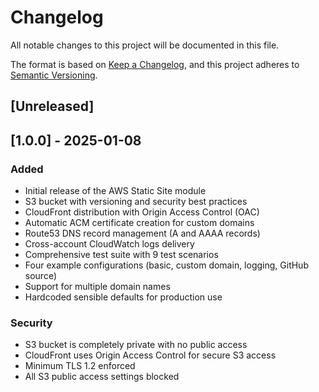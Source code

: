 # Changelog

All notable changes to this project will be documented in this file.

The format is based on [Keep a Changelog](https://keepachangelog.com/en/1.0.0/),
and this project adheres to [Semantic Versioning](https://semver.org/spec/v2.0.0.html).

## [Unreleased]

## [1.0.0] - 2025-01-08

### Added
- Initial release of the AWS Static Site module
- S3 bucket with versioning and security best practices
- CloudFront distribution with Origin Access Control (OAC)
- Automatic ACM certificate creation for custom domains
- Route53 DNS record management (A and AAAA records)
- Cross-account CloudWatch logs delivery
- Comprehensive test suite with 9 test scenarios
- Four example configurations (basic, custom domain, logging, GitHub source)
- Support for multiple domain names
- Hardcoded sensible defaults for production use

### Security
- S3 bucket is completely private with no public access
- CloudFront uses Origin Access Control for secure S3 access
- Minimum TLS 1.2 enforced
- All S3 public access settings blocked